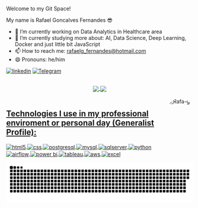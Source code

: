 Welcome to my Git Space!

My name is Rafael Goncalves Fernandes 😎


- 🔭 I’m currently working on Data Analytics in Healthcare area
- 🌱 I’m currently studying more about: AI, Data Science, Deep Learning, Docker and just little bit JavaScript
- 📫 How to reach me: rafaelg_fernandes@hotmail.com
- 😄 Pronouns: he/him


[![linkedin](https://img.shields.io/badge/LinkedIn-0077B5?style=for-the-badge&logo=linkedin&logoColor=white=https://www.linkedin.com/in/rafael-g-fernandes/)](https://www.linkedin.com/in/rafael-g-fernandes/)
[![Telegram](https://img.shields.io/badge/Telegram-2CA5E0?style=for-the-badge&logo=telegram&logoColor=white=https://t.me/rfgfe)](https://t.me/rfgfe)

##


<div align="center">
  <a href="https://github.com/rafagfe">
  <img width="48%" align="center" src="https://github-readme-stats.vercel.app/api?username=rafagfe&show_icons=true&theme=prussian&include_all_commits=true&count_private=true"/>
  <img width="48%" align="center" src="https://github-readme-stats.vercel.app/api/top-langs/?username=rafagfe&layout=compact&langs_count=7&theme=prussian"/>
</div>

<div style="display: inline_block"><br>
  <img align="right" alt="Rafa-gif" height="150" style="border-radius:50px;"src="https://picrew.me/shareImg/org/202206/137904_A812kBpK.png?width=676&height=676">
</div>
  
## Technologies I use in my professional enviroment or personal day (Generalist Profile):
<div style="display: inline_block">
  <img align="center" alt="html5" src="https://img.shields.io/badge/HTML5-E34F26?style=for-the-badge&logo=html5&logoColor=white" />
  <img align="center" alt="css" src="https://img.shields.io/badge/CSS3-1572B6?style=for-the-badge&logo=css3&logoColor=white" />
  <img align="center" alt="postgresql" src="https://img.shields.io/badge/PostgreSQL-316192?style=for-the-badge&logo=postgresql&logoColor=white" />
  <img align="center" alt="mysql" src="https://img.shields.io/badge/MySQL-005C84?style=for-the-badge&logo=mysql&logoColor=white" />
  <img align="center" alt="sqlserver" src="https://img.shields.io/badge/Microsoft_SQL_Server-CC2927?style=for-the-badge&logo=microsoft-sql-server&logoColor=white" />
  <img align="center" alt="python" src="https://img.shields.io/badge/Python-14354C?style=for-the-badge&logo=python&logoColor=white" />
  <img align="center" alt="airflow" src="https://img.shields.io/badge/Airflow-017CEE?style=for-the-badge&logo=Apache%20Airflow&logoColor=white" />
  <img align="center" alt="power bi" src="https://img.shields.io/badge/Powerbi-02569B?style=for-the-badge&logo=powerbi&logoColor=yellow" />
  <img align="center" alt="tableau" src="https://img.shields.io/badge/Tableau-E97627?style=for-the-badge&logo=Tableau&logoColor=white" />
  <img align="center" alt="aws" src="https://img.shields.io/badge/Amazon_AWS-FF9900?style=for-the-badge&logo=amazonaws&logoColor=white" />
  <img align="center" alt="excel" src="https://img.shields.io/badge/Microsoft_Excel-217346?style=for-the-badge&logo=microsoft-excel&logoColor=white" />
  
  ![Snake animation](https://github.com/rafagfe/rafagfe/blob/output/github-contribution-grid-snake.svg)
  
</div><br/>

